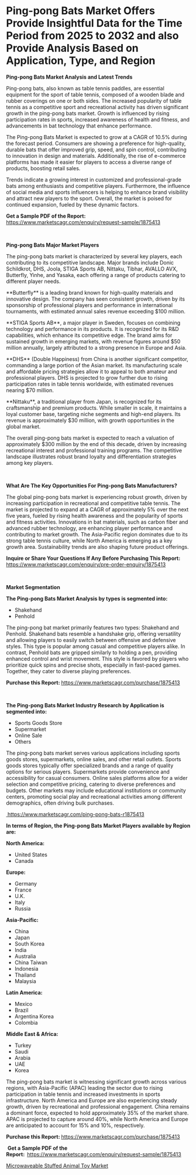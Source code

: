 <p><h1>Ping-pong Bats Market Offers Provide Insightful Data for the Time Period from 2025 to 2032 and also Provide Analysis Based on Application, Type, and Region</h1></p><p><strong>Ping-pong Bats Market Analysis and Latest Trends</strong></p>
<p><p>Ping-pong bats, also known as table tennis paddles, are essential equipment for the sport of table tennis, composed of a wooden blade and rubber coverings on one or both sides. The increased popularity of table tennis as a competitive sport and recreational activity has driven significant growth in the ping-pong bats market. Growth is influenced by rising participation rates in sports, increased awareness of health and fitness, and advancements in bat technology that enhance performance.</p><p>The Ping-pong Bats Market is expected to grow at a CAGR of 10.5% during the forecast period. Consumers are showing a preference for high-quality, durable bats that offer improved grip, speed, and spin control, contributing to innovation in design and materials. Additionally, the rise of e-commerce platforms has made it easier for players to access a diverse range of products, boosting retail sales.</p><p>Trends indicate a growing interest in customized and professional-grade bats among enthusiasts and competitive players. Furthermore, the influence of social media and sports influencers is helping to enhance brand visibility and attract new players to the sport. Overall, the market is poised for continued expansion, fueled by these dynamic factors.</p></p>
<p><strong>Get a Sample PDF of the Report:&nbsp;</strong> <a href="https://www.marketscagr.com/enquiry/request-sample/1875413?utm_campaign=2097&utm_medium=2&utm_source=Github&utm_content=ia&utm_term=10022025&utm_id=ping-pong-bats">https://www.marketscagr.com/enquiry/request-sample/1875413</a></p>
<p>&nbsp;</p>
<p><strong>Ping-pong Bats Major Market Players</strong></p>
<p><p>The ping-pong bats market is characterized by several key players, each contributing to its competitive landscape. Major brands include Donic Schildkrot, DHS, Joola, STIGA Sports AB, Nittaku, Tibhar, AVALLO AVX, Butterfly, Yinhe, and Yasaka, each offering a range of products catering to different player needs.</p><p>**Butterfly** is a leading brand known for high-quality materials and innovative design. The company has seen consistent growth, driven by its sponsorship of professional players and performance in international tournaments, with estimated annual sales revenue exceeding $100 million.</p><p>**STIGA Sports AB**, a major player in Sweden, focuses on combining technology and performance in its products. It is recognized for its R&D capabilities, which enhance its competitive edge. The brand aims for sustained growth in emerging markets, with revenue figures around $50 million annually, largely attributed to a strong presence in Europe and Asia.</p><p>**DHS** (Double Happiness) from China is another significant competitor, commanding a large portion of the Asian market. Its manufacturing scale and affordable pricing strategies allow it to appeal to both amateur and professional players. DHS is projected to grow further due to rising participation rates in table tennis worldwide, with estimated revenues nearing $70 million.</p><p>**Nittaku**, a traditional player from Japan, is recognized for its craftsmanship and premium products. While smaller in scale, it maintains a loyal customer base, targeting niche segments and high-end players. Its revenue is approximately $30 million, with growth opportunities in the global market.</p><p>The overall ping-pong bats market is expected to reach a valuation of approximately $300 million by the end of this decade, driven by increasing recreational interest and professional training programs. The competitive landscape illustrates robust brand loyalty and differentiation strategies among key players.</p></p>
<p>&nbsp;</p>
<p><strong>What Are The Key Opportunities For Ping-pong Bats Manufacturers?</strong></p>
<p><p>The global ping-pong bats market is experiencing robust growth, driven by increasing participation in recreational and competitive table tennis. The market is projected to expand at a CAGR of approximately 5% over the next five years, fueled by rising health awareness and the popularity of sports and fitness activities. Innovations in bat materials, such as carbon fiber and advanced rubber technology, are enhancing player performance and contributing to market growth. The Asia-Pacific region dominates due to its strong table tennis culture, while North America is emerging as a key growth area. Sustainability trends are also shaping future product offerings.</p></p>
<p><strong>Inquire or Share Your Questions If Any Before Purchasing This Report:</strong> <a href="https://www.marketscagr.com/enquiry/pre-order-enquiry/1875413?utm_campaign=2097&utm_medium=2&utm_source=Github&utm_content=ia&utm_term=10022025&utm_id=ping-pong-bats">https://www.marketscagr.com/enquiry/pre-order-enquiry/1875413</a></p>
<p>&nbsp;</p>
<p><strong>Market Segmentation</strong></p>
<p><strong>The Ping-pong Bats Market Analysis by types is segmented into:</strong></p>
<p><ul><li>Shakehand</li><li>Penhold</li></ul></p>
<p><p>The ping-pong bat market primarily features two types: Shakehand and Penhold. Shakehand bats resemble a handshake grip, offering versatility and allowing players to easily switch between offensive and defensive styles. This type is popular among casual and competitive players alike. In contrast, Penhold bats are gripped similarly to holding a pen, providing enhanced control and wrist movement. This style is favored by players who prioritize quick spins and precise shots, especially in fast-paced games. Together, they cater to diverse playing preferences.</p></p>
<p><strong>Purchase this Report:&nbsp;</strong><a href="https://www.marketscagr.com/purchase/1875413?utm_campaign=2097&utm_medium=2&utm_source=Github&utm_content=ia&utm_term=10022025&utm_id=ping-pong-bats">https://www.marketscagr.com/purchase/1875413</a></p>
<p>&nbsp;</p>
<p><strong>The Ping-pong Bats Market Industry Research by Application is segmented into:</strong></p>
<p><ul><li>Sports Goods Store</li><li>Supermarket</li><li>Online Sale</li><li>Others</li></ul></p>
<p><p>The ping-pong bats market serves various applications including sports goods stores, supermarkets, online sales, and other retail outlets. Sports goods stores typically offer specialized brands and a range of quality options for serious players. Supermarkets provide convenience and accessibility for casual consumers. Online sales platforms allow for a wider selection and competitive pricing, catering to diverse preferences and budgets. Other markets may include educational institutions or community centers, promoting social play and recreational activities among different demographics, often driving bulk purchases.</p></p>
<p><a href="https://www.marketscagr.com/ping-pong-bats-r1875413?utm_campaign=2097&utm_medium=2&utm_source=Github&utm_content=ia&utm_term=10022025&utm_id=ping-pong-bats">&nbsp;https://www.marketscagr.com/ping-pong-bats-r1875413</a></p>
<p><strong>In terms of Region, the Ping-pong Bats Market Players available by Region are:</strong></p>
<p>
    <p> <strong> North America: </strong>
        <ul>
            <li>United States</li>
            <li>Canada</li>
        </ul>
        </p> 
    <p> <strong> Europe: </strong>
        <ul>
            <li>Germany</li>
            <li>France</li>
            <li>U.K.</li>
            <li>Italy</li>
            <li>Russia</li>
        </ul>
        </p> 
    <p> <strong> Asia-Pacific: </strong>
        <ul>
            <li>China</li>
            <li>Japan</li>
            <li>South Korea</li>
            <li>India</li>
            <li>Australia</li>
            <li>China Taiwan</li>
            <li>Indonesia</li>
            <li>Thailand</li>
            <li>Malaysia</li>
        </ul>
        </p> 
    <p> <strong> Latin America: </strong>
        <ul>
            <li>Mexico</li>
            <li>Brazil</li>
            <li>Argentina Korea</li>
            <li>Colombia</li>
        </ul>
        </p> 
    <p> <strong> Middle East & Africa: </strong>
        <ul>
            <li>Turkey</li>
            <li>Saudi</li>
            <li>Arabia</li>
            <li>UAE</li>
            <li>Korea</li>
        </ul>
    </p>
    </p>
<p><p>The ping-pong bats market is witnessing significant growth across various regions, with Asia-Pacific (APAC) leading the sector due to rising participation in table tennis and increased investments in sports infrastructure. North America and Europe are also experiencing steady growth, driven by recreational and professional engagement. China remains a dominant force, expected to hold approximately 35% of the market share. APAC is projected to capture around 40%, while North America and Europe are anticipated to account for 15% and 10%, respectively.</p></p>
<p><strong>Purchase this Report: </strong><a href="https://www.marketscagr.com/purchase/1875413?utm_campaign=2097&utm_medium=2&utm_source=Github&utm_content=ia&utm_term=10022025&utm_id=ping-pong-bats">https://www.marketscagr.com/purchase/1875413</a></p>
<p>&nbsp;<strong>Get a Sample PDF of the Report:&nbsp;&nbsp;</strong><a href="https://www.marketscagr.com/enquiry/request-sample/1875413?utm_campaign=2097&utm_medium=2&utm_source=Github&utm_content=ia&utm_term=10022025&utm_id=ping-pong-bats">https://www.marketscagr.com/enquiry/request-sample/1875413</a></p>
<p><strong></strong></p>
<p><p><a href="https://github.com/FlorianWolf90/Market-Research-Report-List-1/blob/main/microwaveable-stuffed-animal-toy-market.md?utm_campaign=2097&utm_medium=2&utm_source=Github&utm_content=ia&utm_term=10022025&utm_id=ping-pong-bats">Microwaveable Stuffed Animal Toy Market</a></p></p>